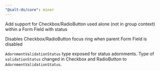 ```yaml
---
"@salt-ds/core": minor
---
```


Add support for Checkbox/RadioButton used alone (not in group context) within a Form Field with status

Disables Checkbox/RadioButton focus ring when parent Form Field is disabled

`AdornmentValidationStatus` type exposed for status adornments. Type of `validationStatus` changed in Checkbox and RadioButton to `AdornmentValidationStatus`.
